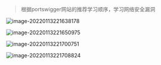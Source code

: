> 根据portswigger网站的推荐学习顺序，学习网络安全漏洞

![image-20220113221638178](C:\Users\LanT34m\AppData\Roaming\Typora\typora-user-images\image-20220113221638178.png)

![image-20220113221650975](C:\Users\LanT34m\AppData\Roaming\Typora\typora-user-images\image-20220113221650975.png)

![image-20220113221700751](C:\Users\LanT34m\AppData\Roaming\Typora\typora-user-images\image-20220113221700751.png)

![image-20220113221708824](C:\Users\LanT34m\AppData\Roaming\Typora\typora-user-images\image-20220113221708824.png)

